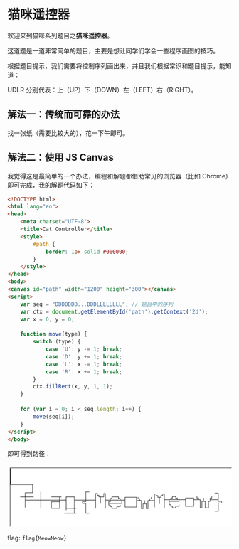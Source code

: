 # 猫咪遥控器

欢迎来到猫咪系列题目之**猫咪遥控器**。

这道题是一道非常简单的题目，主要是想让同学们学会一些程序画图的技巧。

根据题目提示，我们需要将控制序列画出来，并且我们根据常识和题目提示，能知道：

UDLR 分别代表：上（UP）下（DOWN）左（LEFT）右（RIGHT）。

## 解法一：传统而可靠的办法

找一张纸（需要比较大的），花一下午即可。

## 解法二：使用 JS Canvas

我觉得这是最简单的一个办法，编程和解题都借助常见的浏览器（比如 Chrome）即可完成，我的解题代码如下：

```html
<!DOCTYPE html>
<html lang="en">
<head>
    <meta charset="UTF-8">
    <title>Cat Controller</title>
    <style>
        #path {
            border: 1px solid #000000;
        }
    </style>
</head>
<body>
<canvas id="path" width="1200" height="300"></canvas>
<script>
    var seq = "DDDDDDD...DDDLLLLLLLL"; // 题目中的序列
    var ctx = document.getElementById('path').getContext('2d');
    var x = 0, y = 0;
    
    function move(type) {
        switch (type) {
            case 'U': y -= 1; break;
            case 'D': y += 1; break;
            case 'L': x -= 1; break;
            case 'R': x += 1; break;
        }
        ctx.fillRect(x, y, 1, 1);
    }
    
    for (var i = 0; i < seq.length; i++) {
        move(seq[i]);
    }
</script>
</body>
```

即可得到路径：

![image-20181016114941390](images/image-20181016114941390.png)



flag: `flag{MeowMeow}`
